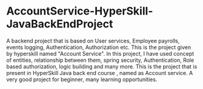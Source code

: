 # AccountService-HyperSkill-JavaBackEndProject
A backend project that is based on User services, Employee payrolls, events logging, Authentication, Authorization etc. This is the project given by hyperskill named "Account Service".
In this project, I have used concept of entities, relationship between them, spring security, Authentication, Role based authorization, logic building and many more.
This is the project that is present in HyperSkill Java back end course , named as Account service.
A very good project for beginner, many learning opportunities.

